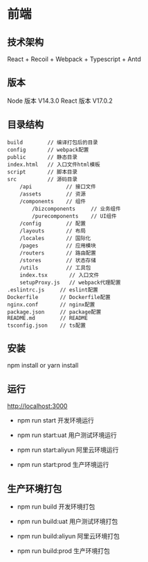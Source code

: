 # 前端

## 技术架构

React + Recoil + Webpack + Typescript + Antd

## 版本

Node 版本 V14.3.0
React 版本 V17.0.2

## 目录结构
    build        // 编译打包后的目录
    config       // webpack配置
    public       // 静态目录
    index.html   // 入口文件html模板
    script       // 脚本目录
    src          // 源码目录
        /api           // 接口文件
        /assets        // 资源
        /components    // 组件
            /bizcomponents     // 业务组件
            /purecomponents    // UI组件
        /config        // 配置       
        /layouts       // 布局
        /locales       // 国际化
        /pages         // 应用模块
        /routers       // 路由配置
        /stores        // 状态存储
        /utils         // 工具包
        index.tsx       // 入口文件
        setupProxy.js   // webpack代理配置
    .eslintrc.js     // eslint配置
    Dockerfile       // Dockerfile配置
    nginx.conf       // nginx配置
    package.json     // package配置
    README.md        // README
    tsconfig.json    // ts配置

## 安装

npm install or yarn install

## 运行

<http://localhost:3000>

* npm run start 开发环境运行

* npm run start:uat 用户测试环境运行

* npm run start:aliyun 阿里云环境运行

* npm run start:prod 生产环境运行

## 生产环境打包

* npm run build 开发环境打包

* npm run build:uat 用户测试环境打包

* npm run build:aliyun 阿里云环境打包

* npm run build:prod 生产环境打包
